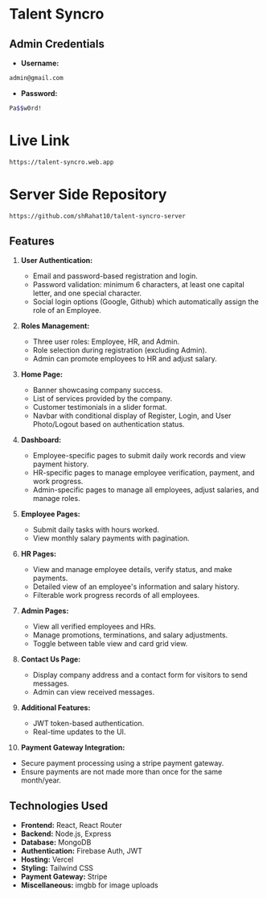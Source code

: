 # Talent Syncro

## Admin Credentials

- **Username:**

```bash
admin@gmail.com
```

- **Password:**

```bash
Pa$$w0rd!
```

# Live Link

```bash
https://talent-syncro.web.app
```

# Server Side Repository

```bash
https://github.com/shRahat10/talent-syncro-server
```

## Features

1. **User Authentication:**

   - Email and password-based registration and login.
   - Password validation: minimum 6 characters, at least one capital letter, and one special character.
   - Social login options (Google, Github) which automatically assign the role of an Employee.

2. **Roles Management:**

   - Three user roles: Employee, HR, and Admin.
   - Role selection during registration (excluding Admin).
   - Admin can promote employees to HR and adjust salary.

3. **Home Page:**

   - Banner showcasing company success.
   - List of services provided by the company.
   - Customer testimonials in a slider format.
   - Navbar with conditional display of Register, Login, and User Photo/Logout based on authentication status.

4. **Dashboard:**

   - Employee-specific pages to submit daily work records and view payment history.
   - HR-specific pages to manage employee verification, payment, and work progress.
   - Admin-specific pages to manage all employees, adjust salaries, and manage roles.

5. **Employee Pages:**

   - Submit daily tasks with hours worked.
   - View monthly salary payments with pagination.

6. **HR Pages:**

   - View and manage employee details, verify status, and make payments.
   - Detailed view of an employee's information and salary history.
   - Filterable work progress records of all employees.

7. **Admin Pages:**

   - View all verified employees and HRs.
   - Manage promotions, terminations, and salary adjustments.
   - Toggle between table view and card grid view.

8. **Contact Us Page:**

   - Display company address and a contact form for visitors to send messages.
   - Admin can view received messages.

9. **Additional Features:**

   - JWT token-based authentication.
   - Real-time updates to the UI.

10. **Payment Gateway Integration:**

- Secure payment processing using a stripe payment gateway.
- Ensure payments are not made more than once for the same month/year.

## Technologies Used

- **Frontend:** React, React Router
- **Backend:** Node.js, Express
- **Database:** MongoDB
- **Authentication:** Firebase Auth, JWT
- **Hosting:** Vercel
- **Styling:** Tailwind CSS
- **Payment Gateway:** Stripe
- **Miscellaneous:** imgbb for image uploads
